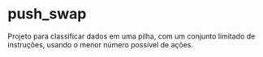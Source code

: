 # push_swap

Projeto para classificar dados em uma pilha, com um conjunto limitado de instruções, usando o menor número possível de ações.
